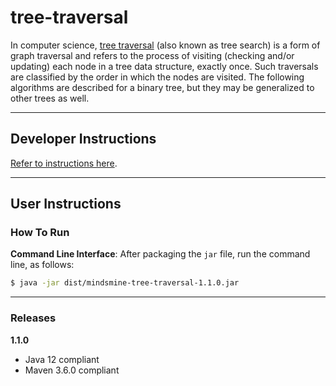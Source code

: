 # tree-traversal #

In computer science, [tree traversal](https://en.wikipedia.org/wiki/Tree_traversal) (also known as tree search) is a form
of graph traversal and refers to the process of visiting (checking and/or updating) each node in a tree data structure,
exactly once. Such traversals are classified by the order in which the nodes are visited. The following algorithms are
described for a binary tree, but they may be generalized to other trees as well.

---

## Developer Instructions ##

[Refer to instructions here](../../../funstuff#developer-instructions).

---

## User Instructions ##

### How To Run ###

**Command Line Interface**: After packaging the `jar` file, run the command line, as follows:
```bash
$ java -jar dist/mindsmine-tree-traversal-1.1.0.jar
```

---

### Releases ###

**1.1.0**
* Java 12 compliant
* Maven 3.6.0 compliant
